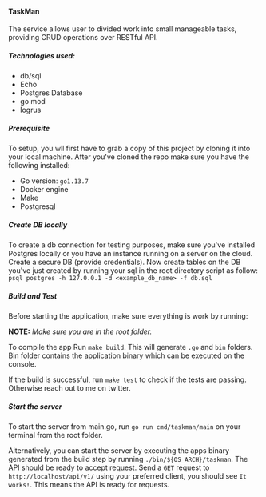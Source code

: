#### TaskMan
The service allows user to divided work into small manageable tasks, providing CRUD operations over RESTful API.

##### Technologies used:

* db/sql
* Echo
* Postgres Database
* go mod
* logrus

##### Prerequisite
To setup, you wll first have to grab a copy of this project by cloning it into your local machine. After you've cloned the repo make sure you have the following installed: 

- Go version: `go1.13.7`
- Docker engine
- Make
- Postgresql

##### Create DB locally
To create a db connection for testing purposes, make sure you've installed Postgres locally or you have an instance running on a server on the cloud. Create a secure DB (provide credentials). Now create tables on the DB you've just created by running
your sql in the root directory script as follow: `psql postgres -h 127.0.0.1 -d <example_db_name> -f db.sql
`

##### Build and Test

Before starting the application, make sure everything is work by running: 

**NOTE:** *Make sure you are in the root folder.* 

To compile the app Run ```make build```. This will generate `.go` and `bin` folders. Bin folder contains the application binary which can be executed on the console.

If the build is successful, run `make test` to check if the tests are passing. Otherwise reach out to me on twitter.

##### Start the server

To start the server from main.go, run `go run cmd/taskman/main` on your terminal from the root folder.

Alternatively, you can start the server by executing the apps binary generated from the build step by running `./bin/${OS_ARCH}/taskman`.
The API should be ready to accept request. Send a `GET` request to `http://localhost/api/v1/` using your preferred client, you should see `It works!`. This means the API is ready for requests.


